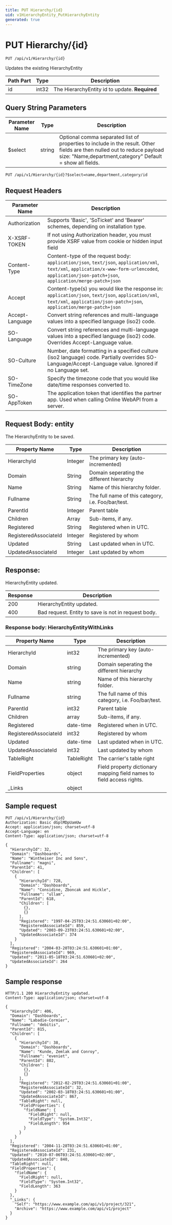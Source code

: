 ```yaml
---
title: PUT Hierarchy/{id}
uid: v1HierarchyEntity_PutHierarchyEntity
generated: true
---
```


# PUT Hierarchy/{id}

```http
PUT /api/v1/Hierarchy/{id}
```

Updates the existing HierarchyEntity






| Path Part | Type | Description |
|-----------|------|-------------|
| id | int32 | The HierarchyEntity id to update. **Required** |


## Query String Parameters

| Parameter Name | Type |  Description |
|----------------|------|--------------|
| $select | string |  Optional comma separated list of properties to include in the result. Other fields are then nulled out to reduce payload size: "Name,department,category" Default = show all fields. |

```http
PUT /api/v1/Hierarchy/{id}?$select=name,department,category/id
```


## Request Headers

| Parameter Name | Description |
|----------------|-------------|
| Authorization  | Supports 'Basic', 'SoTicket' and 'Bearer' schemes, depending on installation type. |
| X-XSRF-TOKEN   | If not using Authorization header, you must provide XSRF value from cookie or hidden input field |
| Content-Type | Content-type of the request body: `application/json`, `text/json`, `application/xml`, `text/xml`, `application/x-www-form-urlencoded`, `application/json-patch+json`, `application/merge-patch+json` |
| Accept         | Content-type(s) you would like the response in: `application/json`, `text/json`, `application/xml`, `text/xml`, `application/json-patch+json`, `application/merge-patch+json` |
| Accept-Language | Convert string references and multi-language values into a specified language (iso2) code. |
| SO-Language | Convert string references and multi-language values into a specified language (iso2) code. Overrides Accept-Language value. |
| SO-Culture | Number, date formatting in a specified culture (iso2 language) code. Partially overrides SO-Language/Accept-Language value. Ignored if no Language set. |
| SO-TimeZone | Specify the timezone code that you would like date/time responses converted to. |
| SO-AppToken | The application token that identifies the partner app. Used when calling Online WebAPI from a server. |

## Request Body: entity 

The HierarchyEntity to be saved. 

| Property Name | Type |  Description |
|----------------|------|--------------|
| HierarchyId | Integer | The primary key (auto-incremented) |
| Domain | String | Domain seperating the different hierarchy |
| Name | String | Name of this hierarchy folder. |
| Fullname | String | The full name of this category, i.e. Foo/bar/test. |
| ParentId | Integer | Parent table |
| Children | Array | Sub-items, if any. |
| Registered | String | Registered when  in UTC. |
| RegisteredAssociateId | Integer | Registered by whom |
| Updated | String | Last updated when  in UTC. |
| UpdatedAssociateId | Integer | Last updated by whom |

## Response:

HierarchyEntity updated.

| Response | Description |
|----------------|-------------|
| 200 | HierarchyEntity updated. |
| 400 | Bad request. Entity to save is not in request body. |

### Response body: HierarchyEntityWithLinks

| Property Name | Type |  Description |
|----------------|------|--------------|
| HierarchyId | int32 | The primary key (auto-incremented) |
| Domain | string | Domain seperating the different hierarchy |
| Name | string | Name of this hierarchy folder. |
| Fullname | string | The full name of this category, i.e. Foo/bar/test. |
| ParentId | int32 | Parent table |
| Children | array | Sub-items, if any. |
| Registered | date-time | Registered when  in UTC. |
| RegisteredAssociateId | int32 | Registered by whom |
| Updated | date-time | Last updated when  in UTC. |
| UpdatedAssociateId | int32 | Last updated by whom |
| TableRight | TableRight | The carrier's table right |
| FieldProperties | object | Field property dictionary mapping field names to field access rights. |
| _Links | object |  |

## Sample request

```http!
PUT /api/v1/Hierarchy/{id}
Authorization: Basic dGplMDpUamUw
Accept: application/json; charset=utf-8
Accept-Language: en
Content-Type: application/json; charset=utf-8

{
  "HierarchyId": 32,
  "Domain": "Dashboards",
  "Name": "Wintheiser Inc and Sons",
  "Fullname": "magni",
  "ParentId": 41,
  "Children": [
    {
      "HierarchyId": 728,
      "Domain": "Dashboards",
      "Name": "Considine, Zboncak and Hickle",
      "Fullname": "ullam",
      "ParentId": 618,
      "Children": [
        {},
        {}
      ],
      "Registered": "1997-04-25T03:24:51.630601+02:00",
      "RegisteredAssociateId": 859,
      "Updated": "2003-09-23T03:24:51.630601+02:00",
      "UpdatedAssociateId": 374
    }
  ],
  "Registered": "2004-03-20T03:24:51.630601+01:00",
  "RegisteredAssociateId": 969,
  "Updated": "2011-05-18T03:24:51.630601+02:00",
  "UpdatedAssociateId": 264
}
```

## Sample response

```http_
HTTP/1.1 200 HierarchyEntity updated.
Content-Type: application/json; charset=utf-8

{
  "HierarchyId": 406,
  "Domain": "Dashboards",
  "Name": "Labadie-Cormier",
  "Fullname": "debitis",
  "ParentId": 815,
  "Children": [
    {
      "HierarchyId": 38,
      "Domain": "Dashboards",
      "Name": "Kunde, Zemlak and Conroy",
      "Fullname": "eveniet",
      "ParentId": 802,
      "Children": [
        {},
        {}
      ],
      "Registered": "2012-02-29T03:24:51.630601+01:00",
      "RegisteredAssociateId": 32,
      "Updated": "2002-03-18T03:24:51.630601+01:00",
      "UpdatedAssociateId": 867,
      "TableRight": null,
      "FieldProperties": {
        "fieldName": {
          "FieldRight": null,
          "FieldType": "System.Int32",
          "FieldLength": 954
        }
      }
    }
  ],
  "Registered": "2004-11-28T03:24:51.630601+01:00",
  "RegisteredAssociateId": 231,
  "Updated": "2010-07-06T03:24:51.630601+02:00",
  "UpdatedAssociateId": 840,
  "TableRight": null,
  "FieldProperties": {
    "fieldName": {
      "FieldRight": null,
      "FieldType": "System.Int32",
      "FieldLength": 363
    }
  },
  "_Links": {
    "Self": "https://www.example.com/api/v1/project/321",
    "Archive": "https://www.example.com/api/v1/project"
  }
}
```